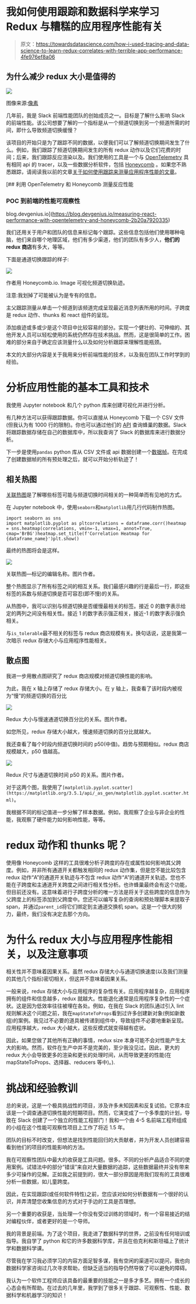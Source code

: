 # 我如何使用跟踪和数据科学来学习 Redux 与糟糕的应用程序性能有关

> 原文：<https://towardsdatascience.com/how-i-used-tracing-and-data-science-to-learn-redux-correlates-with-terrible-app-performance-4fe976ef8a06>

## 为什么减少 redux 大小是值得的

![](img/605c2c90b5e004c3785a363e944dd9de.png)

图像来源:[像素](https://www.pexels.com/photo/person-writing-on-notebook-669615/)

几年前，我是 Slack 前端性能团队的创始成员之一。目标是了解什么影响 Slack 的前端性能。该公司想要了解的一个指标是从一个频道切换到另一个频道所需的时间，即什么导致频道切换缓慢？

该项目的开始只是为了跟踪不同的数据，以便我们可以了解频道切换期间发生了什么。例如，我们跟踪了频道切换期间发生的所有 redux 动作以及它们花费的时间；后来，我们跟踪反应渲染以及。我们使用的工具是一个与 [OpenTelemetry](https://opentelemetry.io/docs/instrumentation/js/api/tracing/) 具有相同 api 的 tracer，以及一些数据分析软件，包括 [Honeycomb](https://www.honeycomb.io/) 。如果您不熟悉跟踪，请阅读我以前的文章[关于如何使用跟踪来测量应用程序性能的文章](https://medium.com/dev-genius/measuring-react-performance-with-opentelemetry-and-honeycomb-2b20a7920335)。

[](https://blog.devgenius.io/measuring-react-performance-with-opentelemetry-and-honeycomb-2b20a7920335) [## 利用 OpenTelemetry 和 Honeycomb 测量反应性能

### POC 到前端的性能可观察性

blog.devgenius.io](https://blog.devgenius.io/measuring-react-performance-with-opentelemetry-and-honeycomb-2b20a7920335) 

我们还用关于用户和团队的信息来标记每个跟踪。这些信息包括他们使用哪种电脑，他们来自哪个地理区域，他们有多少渠道，他们的团队有多少人，**他们的 redux 商店**有多大，等等。

下面是通道切换跟踪的样子:

![](img/84606683e330d30930ca9c1f18194437.png)

作者用 Honeycomb.io. Image 可视化频道切换轨迹。

注意:我划掉了可能被认为是专有的信息。

主父跟踪测量从单击一个频道到该频道完成呈现最近消息列表所用的时间。子跨度是 redux 动作、thunks 和 react 组件的呈现。

添加痕迹或多或少是这个项目中比较容易的部分。实现一个健壮的、可伸缩的、其他开发人员可以轻松使用的系统仍然存在技术挑战。然而，这是很简单的工作。困难的部分来自于确定应该测量什么以及如何分析跟踪来理解性能瓶颈。

本文的大部分内容是关于我用来分析前端性能的技术，以及我在团队工作时学到的经验。

# 分析应用性能的基本工具和技术

我使用 Jupyter notebook 和几个 python 库来创建可视化并进行分析。

有几种方法可以获得跟踪数据。你可以直接从 Honeycomb 下载一个 CSV 文件(但我认为有 1000 行的限制)。你也可以通过他们的 [API](https://docs.honeycomb.io/api/query-results/) 查询蜂巢的数据。Slack 将跟踪数据存储在自己的数据库中，所以我查询了 Slack 的数据库来进行数据分析。

下一步是使用`pandas` python 库从 CSV 文件或 api 数据创建一个[数据帧](https://pandas.pydata.org/docs/reference/api/pandas.DataFrame.html)。在完成了创建数据帧的所有预处理之后，就可以开始分析轨迹了！

## 相关热图

[关联热图](https://seaborn.pydata.org/generated/seaborn.heatmap.html)是了解哪些标签可能与频道切换时间相关的一种简单而有见地的方式。

在 Jupyter notebook 中，使用`seaborn`和`matplotlib`用几行代码制作热图。

```
import seaborn as sns
import matplotlib.pyplot as pltcorrelations = dataframe.corr()heatmap = sns.heatmap(correlations, vmin=-1, vmax=1, annot=True, cmap='BrBG')heatmap.set_title(f'Correlation Heatmap for {dataframe_name}')plt.show()
```

最终的热图将会是这样。

![](img/55a5cdce5e653199582c305e8687368d.png)

关联热图—标记的编辑名称。图片作者。

整个热图显示了所有标签之间的相互关系。我们最感兴趣的行是最后一行，即这些标签的系数与频道切换是否可容忍(即不慢)的关系。

从热图中，我可以识别与频道切换是否缓慢最相关的标签。接近 0 的数字表示给定的两列之间没有相关性。接近 1 的数字表示强正相关，接近-1 的数字表示强负相关。

与`is_tolerable`最不相关的标签与 redux 商店规模有关。换句话说，这是我第一次暗示 redux 存储大小与应用程序性能相关。

## 散点图

我进一步用散点图研究了 redux 商店规模对频道切换性能的影响。

为此，我在 x 轴上存储了 redux 存储大小。在 y 轴上，我查看了该时段内被视为“慢”的频道切换的百分比

![](img/f9c25a314e7ef40eb91a39c381eedfbf.png)

Redux 大小与慢速通道切换百分比的关系。图片作者。

如您所见，redux 存储大小越大，慢速频道切换的百分比就越大。

我还查看了每个时段内频道切换时间的 p50(中值)。趋势与预期相似。redux 商店规模越大，p50 值越高。

![](img/5e918556ffcd3e79b5989d4bfba9209e.png)

Redux 尺寸与通道切换时间 p50 的关系。图片作者。

对于这两个图，我使用了`[matplotlib.pyplot.scatter](https://matplotlib.org/3.5.1/api/_as_gen/matplotlib.pyplot.scatter.html)`。

我根据不同的标记值进一步分解了样本数据。例如，我观察了企业与非企业的性能，我观察了硬件能力如何影响性能，等等。

# redux 动作和 thunks 呢？

使用像 Honeycomb 这样的工具很难分析子跨度的存在或属性如何影响其父跨度。例如，并非所有通道开关都触发相同的 redux 动作集，但是您不能比较包含 redux 动作“A”的通道开关轨迹与不包含 redux 动作“A”的通道开关轨迹。您也不能在子跨度和主通道开关跨度之间进行相关性分析。也许蜂巢最终会有这个功能，但目前还没有。这意味着进行子跨度分析的唯一方法是将关于这些跨度的信息作为父跨度上的标签添加到父跨度中。您还可以编写复杂的查询和预处理脚本来提取子 span，并通过`parent_id`将它们绑定到主通道交换机 span。这是一个很大的努力，最终，我们没有决定去那个方向。

# 为什么 redux 大小与应用程序性能相关，以及注意事项

相关性并不意味着因果关系。虽然 redux 存储大小与通道切换速度(以及我们测量的其他几个指标)密切相关，但这并不意味着因果关系。

一般来说，redux 存储大小与应用程序的复杂性有关。应用程序越复杂，应用程序拥有的组件和信息越多，redux 就越大。性能退化通常是应用程序复杂性的一个症状。这是因为低效率往往被埋在各处。例如，在我在 Slack 的团队通过引入 lint 规则解决这个问题之前，我在`mapStateToProps`看到过许多创建新对象(例如新数组)的案例。我见过不必要的道具被传递到组件中，导致组件不必要地重新呈现。应用程序越大，redux 大小越大，这些反模式就变得越有症状。

因此，如果您做了其他所有正确的事情，redux size 本身可能不会对性能产生太大的影响。然而，软件在生产中并不是完美的，至少我没见过。因此，更大的 redux 大小会导致更多的渲染和更长的处理时间，从而导致更差的性能(在 mapStateToProps、选择器、reducers 等中)。).

# 挑战和经验教训

总的来说，这是一个极具挑战性的项目，涉及许多未知因素和反复试验。它原本应该是一个调查通道切换性能的短期项目。然而，它演变成了一个多季度的计划，导致在 Slack 创建了一个独立的性能工程部门！我和一个由 4-5 名前端工程师组成的小组在这个性能可观察性项目上工作了将近 1.5 年。

团队的目标不时改变，但想法是找到性能回归的大贡献者，并为开发人员创建容易看到他们的项目的性能影响的方法。

我在可观察性团队中最大的收获是工具问题。很多。不同的分析产品适合不同的使用案例。试错法中的部分“错误”来自对大量数据的追踪，这些数据最终并没有带来多少可操作的见解。正如我之前提到的，很大一部分原因是用我们现有的工具很难分析一些数据，如儿童跨度。

因此，在实现跟踪(或任何软件特性)之前，您应该对如何分析数据有一个很好的认识，并弄清楚您收集信息的方式对于手边的工具是否理想。

另一个重要的收获是，当处理一个你没有受过训练的领域时，有一个容易接近的结对编程伙伴，或者更好的是一个导师。

我的背景是前端。为了这个项目，我走进了数据科学的世界，之前没有任何培训或指导。我自学了 python 和它的许多数据科学库，并且在伯克利和斯坦福上了统计学和数据科学课。

尽管我在学习我必须学习的内容方面足智多谋，我有空闲的渠道可以提问，我也向数据科学家咨询过几次寻求帮助，但缺乏适当的指导仍然导致了可以避免的障碍。

我认为一个软件工程师应该具备的最重要的技能之一是多才多艺。拥有一个成长的心态会有所帮助。在过去的几年里，我学到了很多关于跟踪、可观察性、性能、数据科学和机器学习的知识！